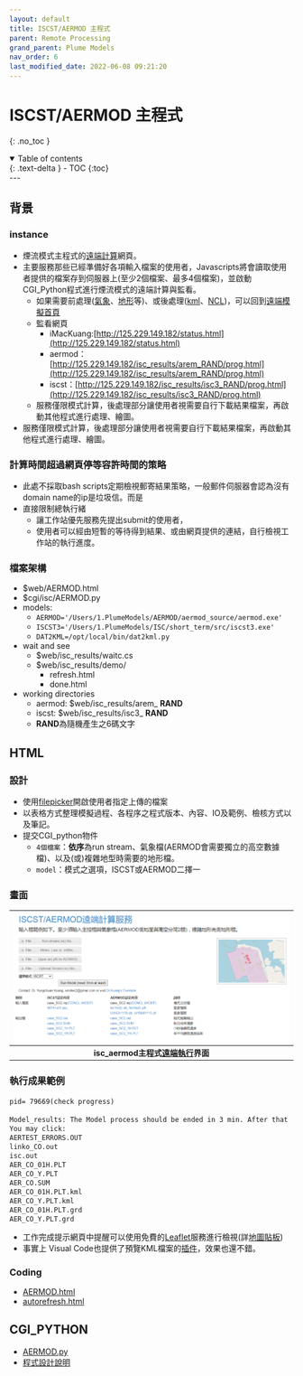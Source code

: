 ```yaml
---
layout: default
title: ISCST/AERMOD 主程式
parent: Remote Processing
grand_parent: Plume Models
nav_order: 6
last_modified_date: 2022-06-08 09:21:20
---
```

# ISCST/AERMOD 主程式
{: .no_toc }

<details open markdown="block">
  <summary>
    Table of contents
  </summary>
  {: .text-delta }
- TOC
{:toc}
</details>
---

## 背景
### instance
- 煙流模式主程式的[遠端計算](http://125.229.149.182/AERMOD.html)網頁。
- 主要服務那些已經準備好各項輸入檔案的使用者，Javascripts將會讀取使用者提供的檔案存到伺服器上(至少2個檔案、最多4個檔案)，並啟動CGI_Python程式進行煙流模式的遠端計算與監看。
  - 如果需要前處理([氣象](http://125.229.149.182/mmif.html)、[地形](http://125.229.149.182/terrain.html)等)、或後處理([kml](http://125.229.149.182/Leaflet/docs/index.html)、[NCL](http://125.229.149.182/NCLonOTM.html))，可以回到[遠端模擬首頁](http://125.229.149.182/aermods.html)
  - 監看網頁
    - iMacKuang:[http://125.229.149.182/status.html](http://125.229.149.182/status.html)
    - aermod：[http://125.229.149.182/isc_results/arem_RAND/prog.html](http://125.229.149.182/isc_results/arem_RAND/prog.html)
    - iscst：[http://125.229.149.182/isc_results/isc3_RAND/prog.html](http://125.229.149.182/isc_results/isc3_RAND/prog.html)
  - 服務僅限模式計算，後處理部分讓使用者視需要自行下載結果檔案，再啟動其他程式進行處理、繪圖。
- 服務僅限模式計算，後處理部分讓使用者視需要自行下載結果檔案，再啟動其他程式進行處理、繪圖。

### 計算時間超過網頁停等容許時間的策略
- 此處不採取bash scripts定期檢視郵寄結果策略，一般郵件伺服器會認為沒有domain name的ip是垃圾信。而是
- 直接限制總執行緒
  - 讓工作站優先服務先提出submit的使用者，
  - 使用者可以經由短暫的等待得到結果、或由網頁提供的連結，自行檢視工作站的執行進度。
### 檔案架構
- $web/AERMOD.html
- $cgi/isc/AERMOD.py
- models:
  - `AERMOD='/Users/1.PlumeModels/AERMOD/aermod_source/aermod.exe'`
  - `ISCST3='/Users/1.PlumeModels/ISC/short_term/src/iscst3.exe'`
  - `DAT2KML=/opt/local/bin/dat2kml.py`
- wait and see
  - $web/isc_results/waitc.cs
  - $web/isc_results/demo/
    - refresh.html
    - done.html
- working directories
  - aermod: $web/isc_results/arem_ **RAND**
  - iscst: $web/isc_results/isc3_ **RAND**
  - **RAND**為隨機產生之6碼文字
## HTML
### 設計
- 使用[filepicker](https://github.com/benignware/jquery-filepicker)開啟使用者指定上傳的檔案
- 以表格方式整理模擬過程、各程序之程式版本、內容、IO及範例、檢核方式以及筆記。
- 提交CGI_python物件
  - `4個檔案`：**依序**為run stream、氣象檔(AERMOD會需要獨立的高空數據檔)、以及(或)複雜地型時需要的地形檔。
  - `model`：模式之選項，ISCST或AERMOD二擇一
### 畫面
| ![isc_aermod.PNG](https://github.com/sinotec2/Focus-on-Air-Quality/raw/main/assets/images/isc_aermod.PNG)|
|:--:|
| <b>isc_aermod主程式[遠端執行](http://125.229.149.182/AERMOD.html)界面</b>|

### 執行成果範例

```
pid= 79669(check progress)

Model_results: The Model process should be ended in 3 min. After that You may click:
AERTEST_ERRORS.OUT
linko_CO.out
isc.out
AER_CO_01H.PLT
AER_CO_Y.PLT
AER_CO.SUM
AER_CO_01H.PLT.kml
AER_CO_Y.PLT.kml
AER_CO_01H.PLT.grd
AER_CO_Y.PLT.grd
```
- 工作完成提示網頁中提醒可以使用免費的[Leaflet](http://125.229.149.182/Leaflet/docs/index.html)服務進行檢視(詳[地圖貼板](https://sinotec2.github.io/Focus-on-Air-Quality/utilities/GIS/digitizer/#地圖貼板))
- 事實上 Visual Code也提供了預覽KML檔案的[插件](https://marketplace.visualstudio.com/items?itemName=jumpinjackie.vscode-map-preview)，效果也還不錯。

### Coding
- [AERMOD.html](https://github.com/sinotec2/CGI_Pythons/blob/main/isc/AERMOD.html)
- [autorefresh.html](https://sinotec2.github.io/Focus-on-Air-Quality/utilities/Graphics/HTML/autorefresh/)

## CGI_PYTHON
- [AERMOD.py](https://github.com/sinotec2/CGI_Pythons/blob/main/isc/AERMOD.py)
- [程式設計說明](https://sinotec2.github.io/Focus-on-Air-Quality/utilities/CGI-pythons/AERMOD/)
